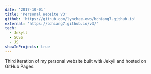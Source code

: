 ```yaml
---
date: '2017-10-01'
title: 'Personal Website V3'
github: 'https://github.com/lynchee-owo/bchiang7.github.io'
external: 'https://bchiang7.github.io/v3/'
tech:
  - Jekyll
  - SCSS
  - JS
showInProjects: true
---
```


Third iteration of my personal website built with Jekyll and hosted on GitHub Pages.
